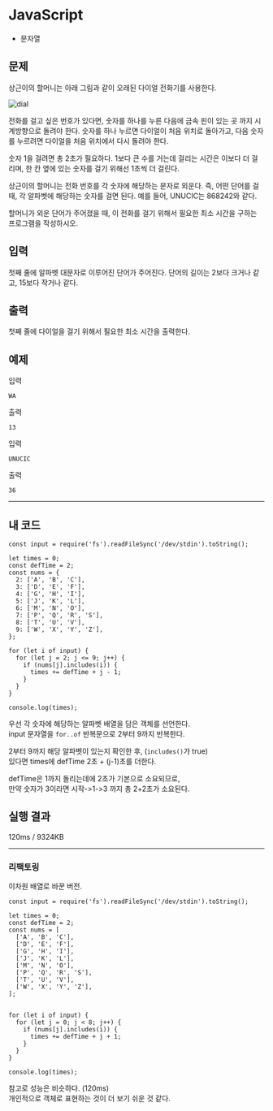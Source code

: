# JavaScript

-   문자열

## 문제

상근이의 할머니는 아래 그림과 같이 오래된 다이얼 전화기를 사용한다.

![dial](https://upload.acmicpc.net/9c88dd24-3a4c-4a09-bc50-e6496958214d/-/preview/)

전화를 걸고 싶은 번호가 있다면, 숫자를 하나를 누른 다음에 금속 핀이 있는 곳 까지 시계방향으로 돌려야 한다. 숫자를 하나 누르면 다이얼이 처음 위치로 돌아가고, 다음 숫자를 누르려면 다이얼을 처음 위치에서 다시 돌려야 한다.

숫자 1을 걸려면 총 2초가 필요하다. 1보다 큰 수를 거는데 걸리는 시간은 이보다 더 걸리며, 한 칸 옆에 있는 숫자를 걸기 위해선 1초씩 더 걸린다.

상근이의 할머니는 전화 번호를 각 숫자에 해당하는 문자로 외운다. 즉, 어떤 단어를 걸 때, 각 알파벳에 해당하는 숫자를 걸면 된다. 예를 들어, UNUCIC는 868242와 같다.

할머니가 외운 단어가 주어졌을 때, 이 전화를 걸기 위해서 필요한 최소 시간을 구하는 프로그램을 작성하시오.

## 입력

첫째 줄에 알파벳 대문자로 이루어진 단어가 주어진다. 단어의 길이는 2보다 크거나 같고, 15보다 작거나 같다.

## 출력

첫째 줄에 다이얼을 걸기 위해서 필요한 최소 시간을 출력한다.

## 예제

입력

```
WA
```

출력

```
13
```

입력

```
UNUCIC
```

출력

```
36
```

---

## 내 코드

```
const input = require('fs').readFileSync('/dev/stdin').toString();

let times = 0;
const defTime = 2;
const nums = {
  2: ['A', 'B', 'C'],
  3: ['D', 'E', 'F'],
  4: ['G', 'H', 'I'],
  5: ['J', 'K', 'L'],
  6: ['M', 'N', 'O'],
  7: ['P', 'Q', 'R', 'S'],
  8: ['T', 'U', 'V'],
  9: ['W', 'X', 'Y', 'Z'],
};

for (let i of input) {
  for (let j = 2; j <= 9; j++) {
    if (nums[j].includes(i)) {
      times += defTime + j - 1;
    }
  }
}

console.log(times);
```

우선 각 숫자에 해당하는 알파벳 배열을 담은 객체를 선언한다.  
input 문자열을 `for..of` 반복문으로 2부터 9까지 반복한다.

2부터 9까지 해당 알파벳이 있는지 확인한 후, (`includes()`가 true)  
있다면 times에 defTime 2초 + (j-1)초를 더한다.

defTime은 1까지 돌리는데에 2초가 기본으로 소요되므로,  
만약 숫자가 3이라면 시작->1->3 까지 총 2+2초가 소요된다.

## 실행 결과

120ms / 9324KB

---

### 리팩토링

이차원 배열로 바꾼 버전.

```
const input = require('fs').readFileSync('/dev/stdin').toString();

let times = 0;
const defTime = 2;
const nums = [
  ['A', 'B', 'C'],
  ['D', 'E', 'F'],
  ['G', 'H', 'I'],
  ['J', 'K', 'L'],
  ['M', 'N', 'O'],
  ['P', 'Q', 'R', 'S'],
  ['T', 'U', 'V'],
  ['W', 'X', 'Y', 'Z'],
];


for (let i of input) {
  for (let j = 0; j < 8; j++) {
    if (nums[j].includes(i)) {
      times += defTime + j + 1;
    }
  }
}

console.log(times);
```

참고로 성능은 비슷하다. (120ms)  
개인적으로 객체로 표현하는 것이 더 보기 쉬운 것 같다.
